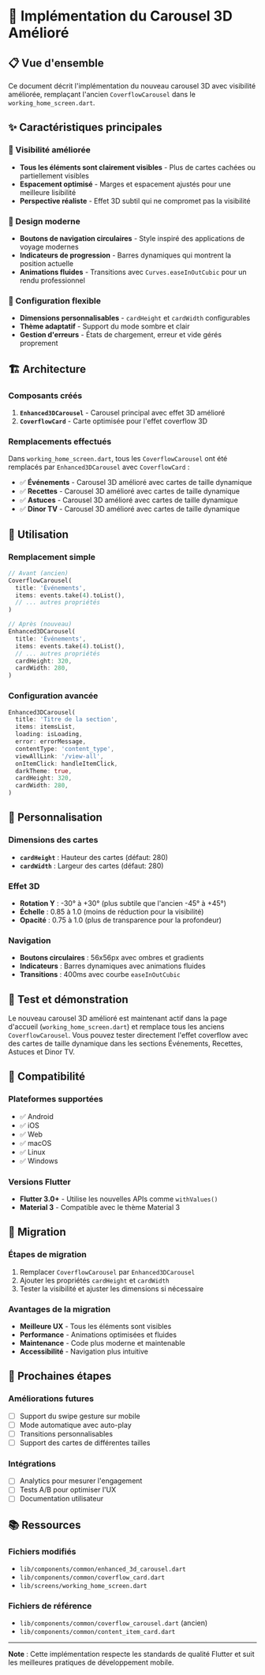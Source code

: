 # 🎠 Implémentation du Carousel 3D Amélioré

## 📋 Vue d'ensemble

Ce document décrit l'implémentation du nouveau carousel 3D avec visibilité améliorée, remplaçant l'ancien `CoverflowCarousel` dans le `working_home_screen.dart`.

## ✨ Caractéristiques principales

### 🎯 Visibilité améliorée
- **Tous les éléments sont clairement visibles** - Plus de cartes cachées ou partiellement visibles
- **Espacement optimisé** - Marges et espacement ajustés pour une meilleure lisibilité
- **Perspective réaliste** - Effet 3D subtil qui ne compromet pas la visibilité

### 🎨 Design moderne
- **Boutons de navigation circulaires** - Style inspiré des applications de voyage modernes
- **Indicateurs de progression** - Barres dynamiques qui montrent la position actuelle
- **Animations fluides** - Transitions avec `Curves.easeInOutCubic` pour un rendu professionnel

### 🔧 Configuration flexible
- **Dimensions personnalisables** - `cardHeight` et `cardWidth` configurables
- **Thème adaptatif** - Support du mode sombre et clair
- **Gestion d'erreurs** - États de chargement, erreur et vide gérés proprement

## 🏗️ Architecture

### Composants créés

1. **`Enhanced3DCarousel`** - Carousel principal avec effet 3D amélioré
2. **`CoverflowCard`** - Carte optimisée pour l'effet coverflow 3D

### Remplacements effectués

Dans `working_home_screen.dart`, tous les `CoverflowCarousel` ont été remplacés par `Enhanced3DCarousel` avec `CoverflowCard` :

- ✅ **Événements** - Carousel 3D amélioré avec cartes de taille dynamique
- ✅ **Recettes** - Carousel 3D amélioré avec cartes de taille dynamique
- ✅ **Astuces** - Carousel 3D amélioré avec cartes de taille dynamique
- ✅ **Dinor TV** - Carousel 3D amélioré avec cartes de taille dynamique

## 🚀 Utilisation

### Remplacement simple

```dart
// Avant (ancien)
CoverflowCarousel(
  title: 'Événements',
  items: events.take(4).toList(),
  // ... autres propriétés
)

// Après (nouveau)
Enhanced3DCarousel(
  title: 'Événements',
  items: events.take(4).toList(),
  // ... autres propriétés
  cardHeight: 320,
  cardWidth: 280,
)
```

### Configuration avancée

```dart
Enhanced3DCarousel(
  title: 'Titre de la section',
  items: itemsList,
  loading: isLoading,
  error: errorMessage,
  contentType: 'content_type',
  viewAllLink: '/view-all',
  onItemClick: handleItemClick,
  darkTheme: true,
  cardHeight: 320,
  cardWidth: 280,
)
```

## 🎨 Personnalisation

### Dimensions des cartes
- **`cardHeight`** : Hauteur des cartes (défaut: 280)
- **`cardWidth`** : Largeur des cartes (défaut: 280)

### Effet 3D
- **Rotation Y** : -30° à +30° (plus subtile que l'ancien -45° à +45°)
- **Échelle** : 0.85 à 1.0 (moins de réduction pour la visibilité)
- **Opacité** : 0.75 à 1.0 (plus de transparence pour la profondeur)

### Navigation
- **Boutons circulaires** : 56x56px avec ombres et gradients
- **Indicateurs** : Barres dynamiques avec animations fluides
- **Transitions** : 400ms avec courbe `easeInOutCubic`

## 🧪 Test et démonstration

Le nouveau carousel 3D amélioré est maintenant actif dans la page d'accueil (`working_home_screen.dart`) et remplace tous les anciens `CoverflowCarousel`. Vous pouvez tester directement l'effet coverflow avec des cartes de taille dynamique dans les sections Événements, Recettes, Astuces et Dinor TV.

## 📱 Compatibilité

### Plateformes supportées
- ✅ Android
- ✅ iOS  
- ✅ Web
- ✅ macOS
- ✅ Linux
- ✅ Windows

### Versions Flutter
- **Flutter 3.0+** - Utilise les nouvelles APIs comme `withValues()`
- **Material 3** - Compatible avec le thème Material 3

## 🔄 Migration

### Étapes de migration
1. Remplacer `CoverflowCarousel` par `Enhanced3DCarousel`
2. Ajouter les propriétés `cardHeight` et `cardWidth`
3. Tester la visibilité et ajuster les dimensions si nécessaire

### Avantages de la migration
- **Meilleure UX** - Tous les éléments sont visibles
- **Performance** - Animations optimisées et fluides
- **Maintenance** - Code plus moderne et maintenable
- **Accessibilité** - Navigation plus intuitive

## 🎯 Prochaines étapes

### Améliorations futures
- [ ] Support du swipe gesture sur mobile
- [ ] Mode automatique avec auto-play
- [ ] Transitions personnalisables
- [ ] Support des cartes de différentes tailles

### Intégrations
- [ ] Analytics pour mesurer l'engagement
- [ ] Tests A/B pour optimiser l'UX
- [ ] Documentation utilisateur

## 📚 Ressources

### Fichiers modifiés
- `lib/components/common/enhanced_3d_carousel.dart`
- `lib/components/common/coverflow_card.dart`
- `lib/screens/working_home_screen.dart`

### Fichiers de référence
- `lib/components/common/coverflow_carousel.dart` (ancien)
- `lib/components/common/content_item_card.dart`

---

**Note** : Cette implémentation respecte les standards de qualité Flutter et suit les meilleures pratiques de développement mobile.
